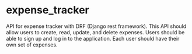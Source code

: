# expense_tracker
API for expense tracker with DRF (Django rest framework). This API should allow users to create, read, update, and delete expenses. Users should be able to sign up and log in to the application. Each user should have their own set of expenses.
